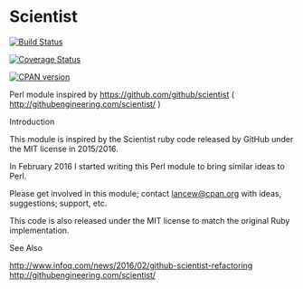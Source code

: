 # Scientist
[![Build Status](https://travis-ci.org/lancew/Scientist.svg?branch=master)](https://travis-ci.org/lancew/Scientist)

[![Coverage Status](https://coveralls.io/repos/github/lancew/Scientist/badge.svg?branch=master)](https://coveralls.io/github/lancew/Scientist?branch=master)

[![CPAN version](https://badge.fury.io/pl/Scientist.svg)](https://badge.fury.io/pl/Scientist)

Perl module inspired by https://github.com/github/scientist ( http://githubengineering.com/scientist/ )


Introduction

This module is inspired by the Scientist ruby code released by GitHub under the MIT license in 2015/2016.

In February 2016 I started writing this Perl module to bring similar ideas to Perl. 

Please get involved in this module; contact lancew@cpan.org with ideas, suggestions; support, etc.

This code is also released under the MIT license to match the original Ruby implementation.


See Also

http://www.infoq.com/news/2016/02/github-scientist-refactoring
http://githubengineering.com/scientist/
